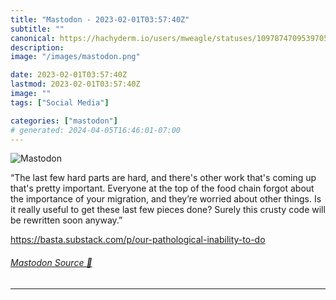 ```yaml
---
title: "Mastodon - 2023-02-01T03:57:40Z"
subtitle: ""
canonical: https://hachyderm.io/users/mweagle/statuses/109787470953970586
description:
image: "/images/mastodon.png"

date: 2023-02-01T03:57:40Z
lastmod: 2023-02-01T03:57:40Z
image: ""
tags: ["Social Media"]

categories: ["mastodon"]
# generated: 2024-04-05T16:46:01-07:00
---
```

![Mastodon](/images/mastodon.png)

<p>“The last few hard parts are hard, and there&#39;s other work that&#39;s coming up that&#39;s pretty important. Everyone at the top of the food chain forgot about the importance of your migration, and they’re worried about other things. Is it really useful to get these last few pieces done? Surely this crusty code will be rewritten soon anyway.”</p><p><a href="https://basta.substack.com/p/our-pathological-inability-to-do" target="_blank" rel="nofollow noopener noreferrer" translate="no"><span class="invisible">https://</span><span class="ellipsis">basta.substack.com/p/our-patho</span><span class="invisible">logical-inability-to-do</span></a></p>


###### [Mastodon Source 🐘](https://hachyderm.io/@mweagle/109787470953970586)

___
